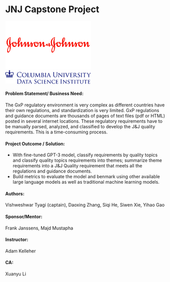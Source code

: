 # JNJ Capstone Project
<p float="left">
  <img src="pic/Johnson-Johnson-Logo.png" width="270" />
  <img src="pic/columbia_dsi_logo.png" width="270" /> 
</p>

#### Problem Statement/ Business Need: 

The GxP regulatory environment is very complex as different countries have their own regulations, and standardization is very limited. GxP regulations and guidance documents are thousands of pages of text files (pdf or HTML) posted in several internet locations. These regulatory requirements have to be manually parsed, analyzed, and classified to develop the J&J quality requirements. This is a time-consuming process.

#### Project Outcome / Solution:

- With fine-tuned GPT-3 model, classify requirements by quality topics and classify quality topics requirements into themes; summarize theme requirements into a J&J Quality requirement that meets all the regulations and guidance documents.
- Build metrics to evaluate the model and benmark using other available large language models as well as traditional machine learning models.

#### Authors: 

Vishweshwar Tyagi (captain), Daoxing Zhang, Siqi He, Siwen Xie, Yihao Gao

#### Sponsor/Mentor: 
Frank Janssens, Majd Mustapha

#### Instructor: 
Adam Kelleher

#### CA: 
Xuanyu Li